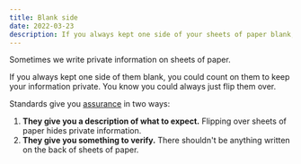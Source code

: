 ```yaml
---
title: Blank side
date: 2022-03-23
description: If you always kept one side of your sheets of paper blank, you could always count on them to keep your information private. You could always just flip it over. 
---
```


Sometimes we write private information on sheets of paper.

If you always kept one side of them blank, you could count on them to keep your information private. You know you could always just flip them over.

Standards give you [assurance](information-assurance) in two ways:

1. **They give you a description of what to expect.** Flipping over sheets of paper hides private information.
2. **They give you something to verify.** There shouldn't be anything written on the back of sheets of paper.
